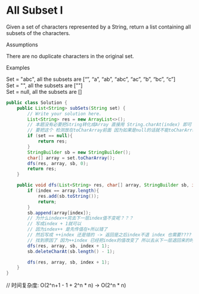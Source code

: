 # All Subset I
Given a set of characters represented by a String, return a list containing all subsets of the characters.

Assumptions

There are no duplicate characters in the original set.

Examples

Set = "abc", all the subsets are [“”, “a”, “ab”, “abc”, “ac”, “b”, “bc”, “c”]     
Set = "", all the subsets are [""]      
Set = null, all the subsets are []      

```java
public class Solution {
    public List<String> subSets(String set) {
        // Write your solution here.
        List<String> res = new ArrayList<>();
        // 本题没有必要把String转化成Array 直接用 String.charAt(index) 即可
        // 要把这个 检测放在toCharArray前面 因为如果是null的话就不能toCharArray了
        if (set == null){
            return res;
        }        
        StringBuilder sb = new StringBuilder();
        char[] array = set.toCharArray();
        dfs(res, array, sb, 0);
        return res;
    }

    public void dfs(List<String> res, char[] array, StringBuilder sb, int index) {
        if (index == array.length){
            res.add(sb.toString());
            return;
        }
        sb.append(array[index]);
        // 为什么index++完去下一层index值不变呢？？？
        // 写成index + 1就可以
        // 因为index++ 是先传值在+所以错了
        // 然后写成 ++index 还是错的 -> 返回是之后index不退 index 也需要????
        // 找到原因了 因为++index 已经把index的值改变了 所以去从下一层退回来的时候需要 -1.
        dfs(res, array, sb, index + 1);
        sb.deleteCharAt(sb.length() - 1);

        dfs(res, array, sb, index + 1);
    }
}
```
// 时间复杂度: O(2^n+1 - 1 + 2^n * n) -> O(2^n * n)

